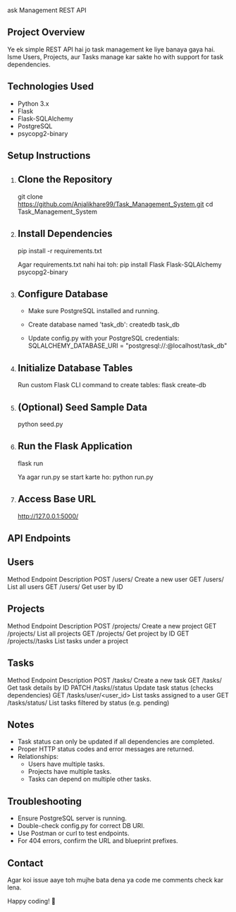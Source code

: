 ask Management REST API

Project Overview
----------------
Ye ek simple REST API hai jo task management ke liye banaya gaya hai.
Isme Users, Projects, aur Tasks manage kar sakte ho with support for task dependencies.

Technologies Used
-----------------
- Python 3.x
- Flask
- Flask-SQLAlchemy
- PostgreSQL
- psycopg2-binary

Setup Instructions
------------------

1. Clone the Repository
   --------------------
   git clone https://github.com/Anjalikhare99/Task_Management_System.git
   cd Task_Management_System

2. Install Dependencies
   --------------------
   pip install -r requirements.txt

   Agar requirements.txt nahi hai toh:
   pip install Flask Flask-SQLAlchemy psycopg2-binary

3. Configure Database
   -------------------
   - Make sure PostgreSQL installed and running.
   - Create database named 'task_db':
     createdb task_db

   - Update config.py with your PostgreSQL credentials:
     SQLALCHEMY_DATABASE_URI = "postgresql://<username>:<password>@localhost/task_db"

4. Initialize Database Tables
   --------------------------
   Run custom Flask CLI command to create tables:
   flask create-db

5. (Optional) Seed Sample Data
   ----------------------------
   python seed.py

6. Run the Flask Application
   --------------------------
   flask run

   Ya agar run.py se start karte ho:
   python run.py

7. Access Base URL
   ----------------
   http://127.0.0.1:5000/

API Endpoints
-------------

Users
-----
Method   Endpoint        Description
POST     /users/         Create a new user
GET      /users/         List all users
GET      /users/<id>     Get user by ID

Projects
--------
Method   Endpoint              Description
POST     /projects/            Create a new project
GET      /projects/            List all projects
GET      /projects/<id>        Get project by ID
GET      /projects/<id>/tasks  List tasks under a project

Tasks
-----
Method   Endpoint                   Description
POST     /tasks/                   Create a new task
GET      /tasks/<id>               Get task details by ID
PATCH    /tasks/<id>/status        Update task status (checks dependencies)
GET      /tasks/user/<user_id>     List tasks assigned to a user
GET      /tasks/status/<status>    List tasks filtered by status (e.g. pending)

Notes
-----
- Task status can only be updated if all dependencies are completed.
- Proper HTTP status codes and error messages are returned.
- Relationships:
  * Users have multiple tasks.
  * Projects have multiple tasks.
  * Tasks can depend on multiple other tasks.

Troubleshooting
---------------
- Ensure PostgreSQL server is running.
- Double-check config.py for correct DB URI.
- Use Postman or curl to test endpoints.
- For 404 errors, confirm the URL and blueprint prefixes.

Contact
-------
Agar koi issue aaye toh mujhe bata dena ya code me comments check kar lena.

Happy coding! 🚀